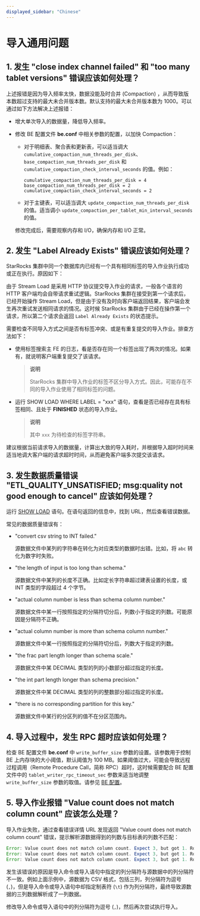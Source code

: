 ```yaml
---
displayed_sidebar: "Chinese"
---
```


# 导入通用问题

## 1. 发生 "close index channel failed" 和 "too many tablet versions" 错误应该如何处理？

上述报错是因为导入频率太快，数据没能及时合并 (Compaction) ，从而导致版本数超过支持的最大未合并版本数。默认支持的最大未合并版本数为 1000。可以通过如下方法解决上述报错：

- 增大单次导入的数据量，降低导入频率。

- 修改 BE 配置文件 **be.conf** 中相关参数的配置，以加快 Compaction：
  
  - 对于明细表、聚合表和更新表，可以适当调大 `cumulative_compaction_num_threads_per_disk`、`base_compaction_num_threads_per_disk` 和 `cumulative_compaction_check_interval_seconds` 的值。例如：

      ```Plain
      cumulative_compaction_num_threads_per_disk = 4
      base_compaction_num_threads_per_disk = 2
      cumulative_compaction_check_interval_seconds = 2
      ```

  - 对于主键表，可以适当调大 `update_compaction_num_threads_per_disk` 的值。适当调小 `update_compaction_per_tablet_min_interval_seconds` 的值。

  修改完成后，需要观察内存和 I/O，确保内存和 I/O 正常。

## 2. 发生 "Label Already Exists" 错误应该如何处理？

StarRocks 集群中同一个数据库内已经有一个具有相同标签的导入作业执行成功或正在执行。原因如下：

由于 Stream Load 是采用 HTTP 协议提交导入作业的请求，一般各个语言的 HTTP 客户端均会自带请求重试逻辑。StarRocks 集群在接受到第一个请求后，已经开始操作 Stream Load，但是由于没有及时向客户端返回结果，客户端会发生再次重试发送相同请求的情况。这时候 StarRocks 集群由于已经在操作第一个请求，所以第二个请求会返回 `Label Already Exists` 的状态提示。

需要检查不同导入方式之间是否有标签冲突、或是有重复提交的导入作业。排查方法如下：

- 使用标签搜索主 FE 的日志，看是否存在同一个标签出现了两次的情况。如果有，就说明客户端重复提交了该请求。

  > **说明**
  >
  > StarRocks 集群中导入作业的标签不区分导入方式。因此，可能存在不同的导入作业使用了相同标签的问题。

- 运行 SHOW LOAD WHERE LABEL = "xxx" 语句，查看是否已经存在具有标签相同、且处于 **FINISHED** 状态的导入作业。

  > **说明**
  >
  > 其中 `xxx` 为待检查的标签字符串。

建议根据当前请求导入的数据量，计算出大致的导入耗时，并根据导入超时时间来适当地调大客户端的请求超时时间，从而避免客户端多次提交该请求。

## 3. 发生数据质量错误 "ETL_QUALITY_UNSATISFIED; msg:quality not good enough to cancel" 应该如何处理？

运行 [SHOW LOAD](../../sql-reference/sql-statements/data-manipulation/SHOW_LOAD.md) 语句。在语句返回的信息中，找到 URL，然后查看错误数据。

常见的数据质量错误有：

- "convert csv string to INT failed."
  
  源数据文件中某列的字符串在转化为对应类型的数据时出错。比如，将 `abc` 转化为数字时失败。

- "the length of input is too long than schema."
  
  源数据文件中某列的长度不正确。比如定长字符串超过建表设置的长度，或 INT 类型的字段超过 4 个字节。

- "actual column number is less than schema column number."
  
  源数据文件中某一行按照指定的分隔符切分后，列数小于指定的列数。可能原因是分隔符不正确。

- "actual column number is more than schema column number."
  
  源数据文件中某一行按照指定的分隔符切分后，列数大于指定的列数。

- "the frac part length longer than schema scale."
  
  源数据文件中某 DECIMAL 类型的列的小数部分超过指定的长度。

- "the int part length longer than schema precision."
  
  源数据文件中某 DECIMAL 类型的列的整数部分超过指定的长度。

- "there is no corresponding partition for this key."
  
  源数据文件中某行的分区列的值不在分区范围内。

## 4. 导入过程中，发生 RPC 超时应该如何处理？

检查 BE 配置文件 **be.conf** 中 `write_buffer_size` 参数的设置。该参数用于控制 BE 上内存块的大小阈值，默认阈值为 100 MB。如果阈值过大，可能会导致远程过程调用（Remote Procedure Call，简称 RPC）超时，这时候需要配合 BE 配置文件中的 `tablet_writer_rpc_timeout_sec` 参数来适当地调整 `write_buffer_size` 参数的取值。请参见 [BE 配置](../../loading/Loading_intro.md#be-配置)。

## 5. 导入作业报错 "Value count does not match column count" 应该怎么处理？

导入作业失败，通过查看错误详情 URL 发现返回 "Value count does not match column count" 错误，提示解析源数据得到的列数与目标表的列数不匹配：

```Java
Error: Value count does not match column count. Expect 3, but got 1. Row: 2023-01-01T18:29:00Z,cpu0,80.99
Error: Value count does not match column count. Expect 3, but got 1. Row: 2023-01-01T18:29:10Z,cpu1,75.23
Error: Value count does not match column count. Expect 3, but got 1. Row: 2023-01-01T18:29:20Z,cpu2,59.44
```

发生该错误的原因是导入命令或导入语句中指定的列分隔符与源数据中的列分隔符不一致。例如上面示例中，源数据为 CSV 格式，包括三列，列分隔符为逗号 (`,`)，但是导入命令或导入语句中却指定制表符 (`\t`) 作为列分隔符，最终导致源数据的三列数据解析成了一列数据。

修改导入命令或导入语句中的列分隔符为逗号 (`,`)，然后再次尝试执行导入。
